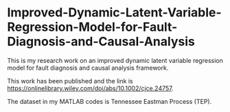 # Improved-Dynamic-Latent-Variable-Regression-Model-for-Fault-Diagnosis-and-Causal-Analysis

This is my research work on an improved dynamic latent variable regression model for fault diagnosis and causal analysis framework.

This work has been published and the link is https://onlinelibrary.wiley.com/doi/abs/10.1002/cjce.24757.

The dataset in my MATLAB codes is Tennessee Eastman Process (TEP).
